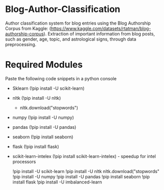 # Blog-Author-Classification
Author classification system for blog entries using the Blog Authorship Corpus from Kaggle: (https://www.kaggle.com/datasets/rtatman/blog-authorship-corpus). Extraction of important information from blog posts, such as gender, age, topic, and astrological signs, through data preprocessing.

# Required Modules
Paste the following code snippets in a python console

- Sklearn (!pip install -U scikit-learn)
- nltk (!pip install -U nltk)
  - nltk.download("stopwords")
- numpy (!pip install -U numpy)
- pandas (!pip install -U pandas)
- seaborn (!pip install seaborn)
- flask (!pip install flask)
- scikit-learn-intelex (!pip install scikit-learn-intelex) - speedup for intel processors


  !pip install -U scikit-learn
  !pip install -U nltk
  nltk.download("stopwords"
  !pip install -U numpy
  !pip install -U pandas
  !pip install seaborn
  !pip install flask
  !pip install -U imbalanced-learn
